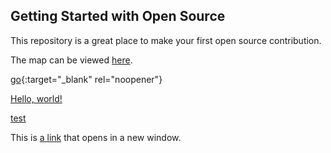 ## Getting Started with Open Source

This repository is a great place to make your first open source contribution. 

The map can be viewed [here](https://githubtraining.github.io/pin-me/).

[go](http://stackoverflow.com){:target="_blank" rel="noopener"}

<a href="http://stackoverflow.com" target="_blank" rel="noopener">Hello, world!</a>

<a href="https://google.com" rel="noopener" target="_blank">test</a>

<p>This is <a href="http://example.com" target="_blank">a link</a> that opens in a new window.</p>
